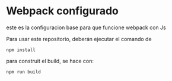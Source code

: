 # Webpack configurado

este es la configuracion base para que funcione webpack con Js

Para usar este repositorio, deberán ejecutar el comando de

```
npm install
```

para construit el build, se hace con:

```
npm run build
```
